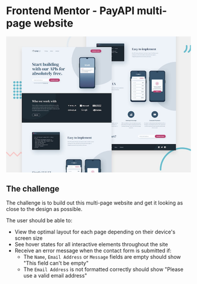 # Frontend Mentor - PayAPI multi-page website

![Design preview for the PayAPI multi-page website coding challenge](./preview.jpg)

## The challenge

The challenge is to build out this multi-page website and get it looking as close to the design as possible.

The user should be able to:

- View the optimal layout for each page depending on their device's screen size
- See hover states for all interactive elements throughout the site
- Receive an error message when the contact form is submitted if:
  - The `Name`, `Email Address` or `Message` fields are empty should show "This field can't be empty"
  - The `Email Address` is not formatted correctly should show "Please use a valid email address"
